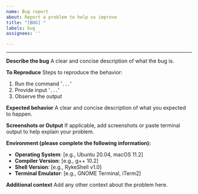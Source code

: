 ```yaml
---
name: Bug report
about: Report a problem to help us improve
title: "[BUG] "
labels: bug
assignees: ''

---
```


---

**Describe the bug**
A clear and concise description of what the bug is.

**To Reproduce**
Steps to reproduce the behavior:
1. Run the command '`...`'
2. Provide input '`...`'
3. Observe the output

**Expected behavior**
A clear and concise description of what you expected to happen.

**Screenshots or Output**
If applicable, add screenshots or paste terminal output to help explain your problem.

**Environment (please complete the following information):**
- **Operating System**: [e.g., Ubuntu 20.04, macOS 11.2]
- **Compiler Version**: [e.g., g++ 10.2]
- **Shell Version**: [e.g., RykeShell v1.0]
- **Terminal Emulator**: [e.g., GNOME Terminal, iTerm2]

**Additional context**
Add any other context about the problem here.
